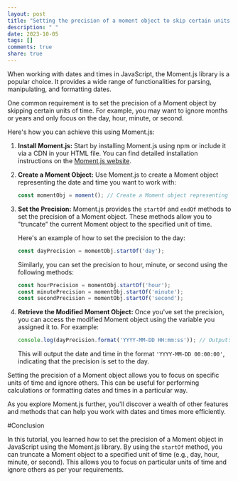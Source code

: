 ```yaml
---
layout: post
title: "Setting the precision of a moment object to skip certain units of time (e.g., month, year)"
description: " "
date: 2023-10-05
tags: []
comments: true
share: true
---
```


When working with dates and times in JavaScript, the Moment.js library is a popular choice. It provides a wide range of functionalities for parsing, manipulating, and formatting dates.

One common requirement is to set the precision of a Moment object by skipping certain units of time. For example, you may want to ignore months or years and only focus on the day, hour, minute, or second.

Here's how you can achieve this using Moment.js:

1. **Install Moment.js:** Start by installing Moment.js using npm or include it via a CDN in your HTML file. You can find detailed installation instructions on the [Moment.js website](https://momentjs.com/docs/#/use-it/).

2. **Create a Moment Object:** Use Moment.js to create a Moment object representing the date and time you want to work with:

   ```javascript
   const momentObj = moment(); // Create a Moment object representing the current date and time
   ```

3. **Set the Precision:** Moment.js provides the `startOf` and `endOf` methods to set the precision of a Moment object. These methods allow you to "truncate" the current Moment object to the specified unit of time.

   Here's an example of how to set the precision to the day:

   ```javascript
   const dayPrecision = momentObj.startOf('day');
   ```

   Similarly, you can set the precision to hour, minute, or second using the following methods:

   ```javascript
   const hourPrecision = momentObj.startOf('hour');
   const minutePrecision = momentObj.startOf('minute');
   const secondPrecision = momentObj.startOf('second');
   ```

4. **Retrieve the Modified Moment Object:** Once you've set the precision, you can access the modified Moment object using the variable you assigned it to. For example:

   ```javascript
   console.log(dayPrecision.format('YYYY-MM-DD HH:mm:ss')); // Output: 'YYYY-MM-DD 00:00:00'
   ```

   This will output the date and time in the format `'YYYY-MM-DD 00:00:00'`, indicating that the precision is set to the day.

Setting the precision of a Moment object allows you to focus on specific units of time and ignore others. This can be useful for performing calculations or formatting dates and times in a particular way.

As you explore Moment.js further, you'll discover a wealth of other features and methods that can help you work with dates and times more efficiently.

#Conclusion

In this tutorial, you learned how to set the precision of a Moment object in JavaScript using the Moment.js library. By using the `startOf` method, you can truncate a Moment object to a specified unit of time (e.g., day, hour, minute, or second). This allows you to focus on particular units of time and ignore others as per your requirements.